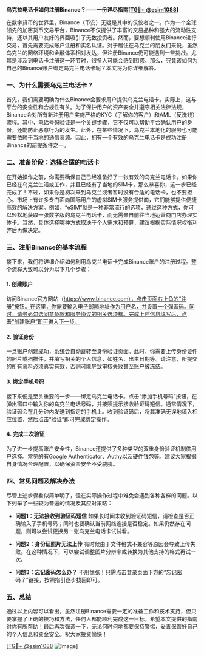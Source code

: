 **乌克拉电话卡如何注册Binance？——一份详尽指南[[TG💪+ @esim1088](https://t.me/s/esim1088)]**

在数字货币的世界里，Binance（币安）无疑是其中的佼佼者之一。作为一个全球领先的加密货币交易平台，Binance不仅提供了丰富的交易品种和强大的流动性支持，还以其用户友好的界面吸引了无数投资者。然而，要想顺利使用Binance进行交易，首先需要完成账户注册和实名认证。对于居住在乌克兰的朋友们来说，虽然乌克兰的网络环境和金融体系相对发达，但注册Binance仍可能遇到一些挑战。尤其是涉及到电话卡注册这一环节时，很多人可能会感到困惑。那么，究竟该如何为自己的Binance账户绑定乌克兰电话卡呢？本文将为你详细解答。

### 一、为什么需要乌克兰电话卡？

首先，我们需要明确为什么Binance会要求用户提供乌克兰电话卡。实际上，这与平台的安全性和合规性有关。为了保护用户的资产安全并遵守相关法律法规，Binance会对所有新注册用户实施严格的KYC（了解你的客户）和AML（反洗钱）流程。其中，电话号码验证是一个关键步骤，它不仅可以帮助平台确认用户的身份，还能防止恶意行为的发生。此外，在某些情况下，乌克兰本地化的服务也可能需要依赖于当地的通信资源。因此，拥有一个有效的乌克兰电话卡是成功注册Binance的前提条件之一。

### 二、准备阶段：选择合适的电话卡

在开始操作之前，你需要确保自己已经准备好了一张有效的乌克兰电话卡。如果你已经在乌克兰生活或工作，并且已经有了当地的SIM卡，那么恭喜你，这一步已经完成了！不过，如果你是初次来到乌克兰或者暂时没有合适的电话卡，也不要担心。市场上有许多专门面向国际用户的虚拟SIM卡服务提供商，它们能够提供便捷高效的解决方案。例如，“eSIM”就是一种非常流行的选项，通过这种方式，你可以轻松地获取一张数字版的乌克兰电话卡，而无需亲自前往当地运营商门店办理实体卡。当然，具体选择哪种方式取决于个人需求和预算，建议根据实际情况权衡利弊后再做决定。

### 三、注册Binance的基本流程

接下来，我们将详细介绍如何利用乌克兰电话卡完成Binance账户的注册过程。整个流程大致可以分为以下几个步骤：

#### 1. 创建账户
访问Binance官方网站（https://www.binance.com），点击页面右上角的“注册”按钮。在这里，你需要输入电子邮箱地址作为用户名，并设置一个强密码。同时，请务必勾选同意条款和服务协议的相关选项框。完成上述信息填写后，点击“创建账户”即可进入下一步。

#### 2. 验证身份
一旦账户创建成功，系统会自动跳转至身份验证页面。此时，你需要上传身份证件的照片或扫描件，并填写相关的个人信息，如姓名、出生日期等。请注意，所提交的所有资料必须真实有效，否则可能导致审核失败甚至账户被冻结。

#### 3. 绑定手机号码
接下来便是至关重要的一步——绑定乌克兰电话卡。点击“添加手机号码”按钮，在弹出窗口中输入你的乌克兰电话号码，并按照提示接收验证码短信。通常情况下，验证码会在几分钟内发送到指定的手机上。收到验证码后，将其准确无误地填入相应位置，然后点击“验证”即可完成绑定操作。

#### 4. 完成二次验证
为了进一步提高账户安全性，Binance还提供了多种类型的双重身份验证机制供用户选择。常见的有Google Authenticator、Authy以及硬件钱包等。建议大家根据自身情况合理配置，以确保资金安全不受威胁。

### 四、常见问题及解决办法

尽管上述步骤看似简单明了，但在实际操作过程中难免会遇到各种各样的问题。以下列举了一些较为普遍的情况及其应对策略：

- **问题1：无法接收到验证码短信**
   如果长时间未收到验证码短信，请检查是否正确输入了手机号码；同时也要确认当前网络连接是否稳定。如果仍然存在问题，则可以尝试更换另一张乌克兰电话卡试试看。

- **问题2：身份证照片无法上传**
   有时候由于文件格式不兼容等原因会导致上传失败。在这种情况下，可以尝试调整图片分辨率或转换为其他支持的格式再试一次。

- **问题3：忘记密码怎么办？**
   不用慌张！只需点击登录页面下方的“忘记密码？”链接，按照指引逐步找回即可。

### 五、总结

通过以上内容可以看出，虽然注册Binance需要一定的准备工作和技术支持，但只要掌握了正确的技巧和方法，任何人都能顺利完成这一目标。希望本文提供的指南对你有所帮助！最后再次强调一下，无论何时何地都要保持警惕，妥善保管好自己的个人信息和资金安全。祝大家投资愉快！

[[TG💪+ @esim1088](https://t.me/s/esim1088) ![Image](https://i.postimg.cc/4NQfJmqS/Snipaste-2025-05-13-00-14-12.png)]